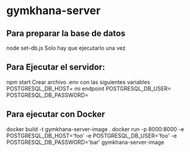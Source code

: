 # gymkhana-server

## Para preparar la base de datos
node set-db.js
Solo hay que ejecutarlo una vez

## Para Ejecutar el servidor:
npm start
Crear archivo .env con las siguientes variables
POSTGRESQL_DB_HOST= mi endpoint
POSTGRESQL_DB_USER=
POSTGRESQL_DB_PASSWORD=

## Para ejecutar con Docker
docker build -t gymkhana-server-image .
docker run -p 8000:8000 -e POSTGRESQL_DB_HOST='foo' -e POSTGRESQL_DB_USER='foo' -e POSTGRESQL_DB_PASSWORD='bar' gymkhana-server-image 
